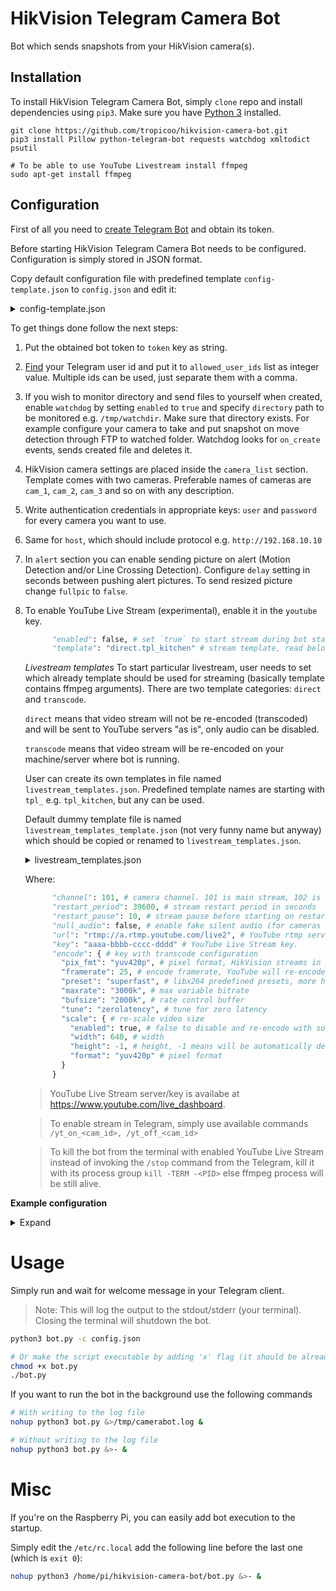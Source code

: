 HikVision Telegram Camera Bot
=============================
Bot which sends snapshots from your HikVision camera(s).

Installation
------------

To install HikVision Telegram Camera Bot, simply `clone` repo and install 
dependencies using `pip3`.
Make sure you have [Python 3](https://www.python.org/downloads/) installed.


```
git clone https://github.com/tropicoo/hikvision-camera-bot.git
pip3 install Pillow python-telegram-bot requests watchdog xmltodict psutil

# To be able to use YouTube Livestream install ffmpeg
sudo apt-get install ffmpeg
```

Configuration
-------------
First of all you need to [create Telegram Bot](https://core.telegram.org/bots#6-botfather)
 and obtain its token.

Before starting HikVision Telegram Camera Bot needs to be configured.
Configuration is simply stored in JSON format.

Copy default configuration file with predefined template `config-template.json`
 to `config.json` and edit it:
<details>
  <summary>config-template.json</summary>
  
  ```json
  {
    "telegram": {
      "token": "",
      "allowed_user_ids": []
    },
    "watchdog": {
      "enabled": false,
      "directory": ""
    },
    "log_level": "INFO",
    "camera_list": {
      "cam_1": {
        "description": "Kitchen Camera",
        "api": {
          "host": "http://192.168.0.1",
          "auth": {
            "user": "",
            "password": ""
          },
          "endpoints": {
            "picture": "/Streaming/channels/102/picture?snapShotImageType=JPEG",
            "motion_detection": "ISAPI/System/Video/inputs/channels/1/motionDetection",
            "line_crossing_detection": "ISAPI/Smart/LineDetection/1",
            "alert_stream": "/ISAPI/Event/notification/alertStream"
          },
          "stream_timeout": 300
        },
        "alert": {
          "delay": 10,
          "motion_detection": {
            "enabled": false,
            "fullpic": true
          },
          "line_crossing_detection": {
            "enabled": false,
            "fullpic": true
          }
        },
        "livestream": {
          "youtube": {
            "enabled": false,
            "template": "direct.tpl_kitchen"
          }
        }
      },
      "cam_2": {
        "description": "Basement Camera",
        "api": {
          "host": "http://192.168.0.2",
          "auth": {
            "user": "",
            "password": ""
          },
          "endpoints": {
            "picture": "/Streaming/channels/102/picture?snapShotImageType=JPEG",
            "motion_detection": "ISAPI/System/Video/inputs/channels/1/motionDetection",
            "line_crossing_detection": "ISAPI/Smart/LineDetection/1",
            "alert_stream": "/ISAPI/Event/notification/alertStream"
          },
          "stream_timeout": 300
        },
        "alert": {
          "delay": 10,
          "motion_detection": {
            "enabled": false,
            "fullpic": true
          },
          "line_crossing_detection": {
            "enabled": false,
            "fullpic": true
          }
        },
        "livestream": {
          "youtube": {
            "enabled": false,
            "template": "transcode.tpl_basement"
          }
        }
      }
    }
  }
  ```
</details>

To get things done follow the next steps:
1. Put the obtained bot token to `token` key as string.
2. [Find](https://stackoverflow.com/a/32777943) your Telegram user id
and put it to `allowed_user_ids` list as integer value. Multiple ids can
be used, just separate them with a comma.
3. If you wish to monitor directory and send files to yourself when created,
enable `watchdog` by setting `enabled` to `true` and specify `directory`
path to be monitored e.g. `/tmp/watchdir`. Make sure that directory exists.
For example configure your camera to take and put snapshot on move detection
through FTP to watched folder. Watchdog looks for `on_create` events, sends
created file and deletes it.
4. HikVision camera settings are placed inside the `camera_list` section. Template
comes with two cameras. Preferable names of cameras are `cam_1`,
`cam_2`, `cam_3` and so on with any description.
5. Write authentication credentials in appropriate keys: `user` and `password`
for every camera you want to use.
6. Same for `host`, which should include protocol e.g. `http://192.168.10.10`
7. In `alert` section you can enable sending picture on alert (Motion Detection 
and/or Line Crossing Detection).
Configure `delay` setting in seconds between pushing alert pictures.
To send resized picture change `fullpic` to `false`.
8. To enable YouTube Live Stream (experimental), enable it in the `youtube` key.
    ```python
          "enabled": false, # set `true` to start stream during bot start
          "template": "direct.tpl_kitchen" # stream template, read below
    ```
    
    *Livestream templates*
    To start particular livestream, user needs to set which already template 
    should be used for streaming (basically template contains ffmpeg arguments).
    There are two template categories: `direct` and `transcode`.
    
    `direct` means that video stream will not be re-encoded (transcoded) and will
    be sent to YouTube servers "as is", only audio can be disabled.
    
    `transcode` means that video stream will be re-encoded on your machine/server
    where bot is running.
    
    User can create its own templates in file named `livestream_templates.json`.
    Predefined template names are starting with `tpl_` e.g. `tpl_kitchen`, but
    any can be used.
    
    Default dummy template file is named `livestream_templates_template.json` 
    (not very funny name but anyway) which should be copied or renamed to 
    `livestream_templates.json`.
    
    <details>
      <summary>livestream_templates.json</summary>
      
      ```json
      {
        "youtube": {
          "direct": {
            "tpl_kitchen": {
              "channel": 101,
              "restart_period": 39600,
              "restart_pause": 10,
              "null_audio": false,
              "url": "rtmp://a.rtmp.youtube.com/live2",
              "key": "aaaa-bbbb-cccc-dddd"
            },
            "tpl_basement": {
            }
          },
          "transcode": {
            "tpl_kitchen": {
              "channel": 101,
              "restart_period": 39600,
              "restart_pause": 10,
              "null_audio": false,
              "url": "rtmp://a.rtmp.youtube.com/live2",
              "key": "aaaa-bbbb-cccc-dddd",
              "encode": {
                "pix_fmt": "yuv420p",
                "framerate": 25,
                "preset": "superfast",
                "maxrate": "3000k",
                "bufsize": "2000k",
                "tune": "zerolatency",
                "scale": {
                  "enabled": true,
                  "width": 640,
                  "height": -1,
                  "format": "yuv420p"
                }
              }
            }
          }
        }
      }
      ```
    </details>
    
    Where:
    ```python
          "channel": 101, # camera channel. 101 is main stream, 102 is substream.
          "restart_period": 39600, # stream restart period in seconds
          "restart_pause": 10, # stream pause before starting on restart
          "null_audio": false, # enable fake silent audio (for cameras without mics)
          "url": "rtmp://a.rtmp.youtube.com/live2", # YouTube rtmp server
          "key": "aaaa-bbbb-cccc-dddd" # YouTube Live Stream key.
          "encode": { # key with transcode configuration
            "pix_fmt": "yuv420p", # pixel format, HikVision streams in yuvj420p
            "framerate": 25, # encode framerate, YouTube will re-encode any to 30 anyway
            "preset": "superfast", # libx264 predefined presets, more here https://trac.ffmpeg.org/wiki/Encode/H.264
            "maxrate": "3000k", # max variable bitrate
            "bufsize": "2000k", # rate control buffer
            "tune": "zerolatency", # tune for zero latency
            "scale": { # re-scale video size
              "enabled": true, # false to disable and re-encode with source width and height
              "width": 640, # width
              "height": -1, # height, -1 means will be automatically determined
              "format": "yuv420p" # pixel format
            }
          }
    ```
    
    > YouTube Live Stream server/key is availabe at https://www.youtube.com/live_dashboard.

    > To enable stream in Telegram, simply use available commands 
    `/yt_on_<cam_id>, /yt_off_<cam_id>`
    
    > To kill the bot from the terminal with enabled YouTube Live Stream 
    instead of invoking the `/stop` command from the Telegram, kill
    it with its process group `kill -TERM -<PID>` else ffmpeg process
    will be still alive.

**Example configuration**
<details>
  <summary>Expand</summary>
  
  ```json
  {
    "telegram": {
      "token": "23546745:VjFIo2q34fjkKdasfds0kgSLnh",
      "allowed_user_ids": [
        1011111,
        5462243
      ]
    },
    "watchdog": {
      "enabled": true,
      "directory": "/tmp/watchdir"
    },
    "log_level": "INFO",
    "camera_list": {
      "cam_1": {
        "description": "Kitchen Camera",
        "api": {
          "host": "http://192.168.10.10",
          "auth": {
            "user": "admin",
            "password": "kjjhthOogv"
          },
          "endpoints": {
            "picture": "/Streaming/channels/102/picture?snapShotImageType=JPEG",
            "motion_detection": "ISAPI/System/Video/inputs/channels/1/motionDetection",
            "line_crossing_detection": "ISAPI/Smart/LineDetection/1",
            "alert_stream": "/ISAPI/Event/notification/alertStream"
          },
          "stream_timeout": 300
        },
        "alert": {
          "delay": 10,
          "motion_detection": {
            "enabled": false,
            "fullpic": true
          },
          "line_crossing_detection": {
            "enabled": false,
            "fullpic": true
          }
        },
        "livestream": {
          "youtube": {
            "enabled": false,
            "template": "direct.tpl_kitchen",
          }
        }
      }
    }
  }
  ```
</details>
  
Usage
=====
Simply run and wait for welcome message in your Telegram client.
> Note: This will log the output to the stdout/stderr (your terminal). Closing
the terminal will shutdown the bot.
```bash
python3 bot.py -c config.json

# Or make the script executable by adding 'x' flag (it should be already with it)
chmod +x bot.py
./bot.py
```

If you want to run the bot in the background use the following commands
```bash
# With writing to the log file
nohup python3 bot.py &>/tmp/camerabot.log &

# Without writing to the log file
nohup python3 bot.py &>- &
```

Misc
=====
If you're on the Raspberry Pi, you can easily add bot execution to the startup.

Simply edit the `/etc/rc.local` add the following line before the last one
(which is `exit 0`):
```bash
nohup python3 /home/pi/hikvision-camera-bot/bot.py &>- &
```
